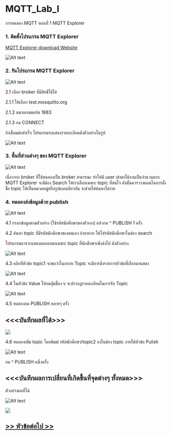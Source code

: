 # MQTT_Lab_I
การทดลอง MQTT ตอนที่ 1  MQTT Explorer

### 1. ติดตั้งโปรแกรม MQTT Explorer
[MQTT Explorer download Website](http://mqtt-explorer.com/)


![Alt text](./Pictures/Picture-01.png)

### 2. รันโปรแกรม MQTT Explorer


![Alt text](Pictures/Picture-02.png)

2.1 เลือก broker ที่มีสิทธิ์ใช้ได้ 

   2.1.1 ให้เลือก test.mosquitto.org

   2.1.2 หมายเลขพอร์ต 1883

   2.1.3 กด CONNECT


ถ้าเชื่อมต่อสำเร็จ โปรแกรมจะแสดงรายละเอียดดังตัวอย่างในรูป

![Alt text](Pictures/Picture-03.png)

### 3. พื้นที่ส่วนต่างๆ ของ MQTT Explorer


![Alt text](Pictures/Picture-04.png)

เนื่องจาก broker ที่ใช้ทดลองเป็น broker สาธารณะ ทำให้มี user เข้ามาใช้งานเป็นจำนวนมาก MQTT Explorer จะมีช่อง  Search ให้เราเลือกเฉพาะ  topic ที่สนใจ ดังนั้นควรวางแผนในการตั้งชื่อ topic ให้เป็นหมวดหมู่หรือรูปแบบเดียวกัน จะช่วยให้ค้นหาได้ง่าย

### 4. ทดลองส่งข้อมูลด้วย publish 


![Alt text](./Pictures/Picture-05.png)

4.1 กรอกข้อมูลตามตัวอย่าง (ใช้รหัสนักศึกษาของตัวเอง) แล้วกด  ^ PUBLISH 1 ครั้ง

4.2 ค้นหา topic ที่มีรหัสนักศึกษาของตนเอง ถ้าหายาก ให้ใส่รหัสนักศึกษาในช่อง search

โปรแกรมควรจะแสดงผลออกมาเฉพาะ topic ที่นักศึกษาเพิ่งส่งไป  ดังตัวอย่าง

![Alt text](./Pictures/Picture-06.png)


4.3 คลิกที่หัวข้อ topic1 จะพบว่าในกรอบ  Topic จะมีการดึงรายการหัวข้อที่เลือกมาแสดง

![Alt text](./Pictures/Picture-07.png)

4.4 ในหัวข้อ Value ให้กดปุ่มชี้ลง v จะปรากฏรายละเอียดในการรับ Topic 

![Alt text](./Pictures/Picture-08.png)

4.5 ทดลองกด PUBLISH หลายๆ ครั้ง  


## <<<บันทึกผลที่ได้>>> 

![](./Pictures/Result/Lab1.png)


4.6 ทดลองเพิ่ม topic โดยพิมพ์ รหัสนักศึกษา/topic2 ลงในช่อง topic ภายใต้หัวข้อ Pulish

![Alt text](./Pictures/Picture-09.png)

กด ^ PUBLISH หนึ่งครั้ง

## <<<บันทึกผลการเปลี่ยนที่เกิดขึ้นที่จุดต่างๆ ทั้งหมด>>>

ตัวอย่างผลที่ได้


![Alt text](./Pictures/Picture-10.png)

![](./Pictures/Result/Lab2.png)

##  [>> หัวข้อต่อไป >>](./MQTT_Sheet_lab_2.md) 

